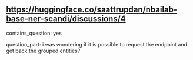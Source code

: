 ## https://huggingface.co/saattrupdan/nbailab-base-ner-scandi/discussions/4

contains_question: yes

question_part: i was wondering if it is possible to request the endpoint and get back the grouped entities?